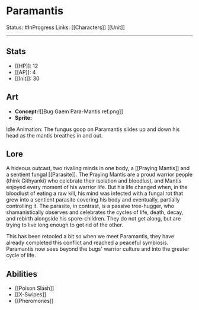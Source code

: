 # Paramantis
Status: #InProgress
Links: [[Characters]] [[Unit]]
___
## Stats
- [[HP]]: 12
- [[AP]]: 4
- [[Init]]: 30

## Art
- **Concept:**![[Bug Gaem Para-Mantis ref.png]]
- **Sprite:**

Idle Animation: The fungus goop on Paramantis slides up and down his head as the mantis breathes in and out.
## Lore
A hideous outcast, two rivaling minds in one body, a [[Praying Mantis]] and a sentient fungal [[Parasite]]. The Praying Mantis are a proud warrior people (think Githyanki) who celebrate their isolation and bloodlust, and Mantis enjoyed every moment of his warrior life. But his life changed when, in the bloodlust of eating a raw kill, his mind was infected with a fungal rot that grew into a sentient parasite covering his body and eventually, partially controlling it. The parasite, in contrast, is a passive tree-hugger, who shamanistically observes and celebrates the cycles of life, death, decay, and rebirth alongside his spore-children. They do not get along, but are trying to live long enough to get rid of the other.

This has been retooled a bit so when we meet Paramantis, they have already completed this conflict and reached a peaceful symbiosis. Paramantis now sees beyond the bugs' warrior culture and into the greater cycle of life.

## Abilities
- [[Poison Slash]]
- [[X-Swipes]]
- [[Pheromones]]